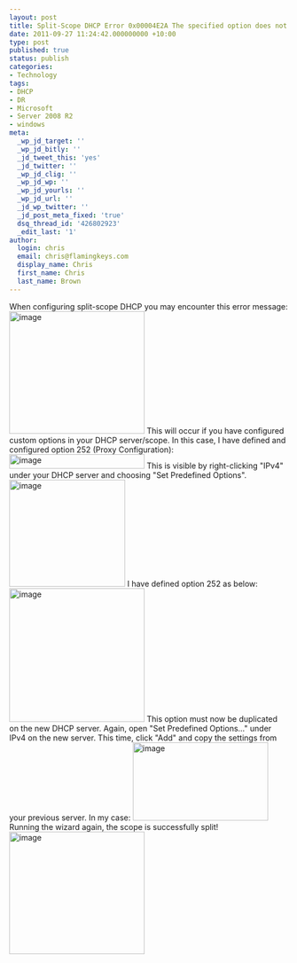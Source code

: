 ```yaml
---
layout: post
title: Split-Scope DHCP Error 0x00004E2A The specified option does not exist
date: 2011-09-27 11:24:42.000000000 +10:00
type: post
published: true
status: publish
categories:
- Technology
tags:
- DHCP
- DR
- Microsoft
- Server 2008 R2
- windows
meta:
  _wp_jd_target: ''
  _wp_jd_bitly: ''
  _jd_tweet_this: 'yes'
  _jd_twitter: ''
  _wp_jd_clig: ''
  _wp_jd_wp: ''
  _wp_jd_yourls: ''
  _wp_jd_url: ''
  _jd_wp_twitter: ''
  _jd_post_meta_fixed: 'true'
  dsq_thread_id: '426802923'
  _edit_last: '1'
author:
  login: chris
  email: chris@flamingkeys.com
  display_name: Chris
  first_name: Chris
  last_name: Brown
---
```

When configuring split-scope DHCP you may encounter this error message:
<a href="https://www.flamingkeys.com/wp-content/uploads/2011/09/image.png"><img style="background-image: none; border-bottom: 0px; border-left: 0px; padding-left: 0px; padding-right: 0px; display: inline; border-top: 0px; border-right: 0px; padding-top: 0px" title="image" border="0" alt="image" src="{{ site.baseurl }}/assets/image_thumb.png" width="244" height="221" /></a>
This will occur if you have configured custom options in your DHCP server/scope. In this case, I have defined and configured option 252 (Proxy Configuration):
<a href="https://www.flamingkeys.com/wp-content/uploads/2011/09/image1.png"><img style="background-image: none; border-bottom: 0px; border-left: 0px; margin: 0px; padding-left: 0px; padding-right: 0px; display: inline; border-top: 0px; border-right: 0px; padding-top: 0px" title="image" border="0" alt="image" src="{{ site.baseurl }}/assets/image_thumb1.png" width="244" height="26" /></a>
This is visible by right-clicking "IPv4" under your DHCP server and choosing "Set Predefined Options".
<a href="https://www.flamingkeys.com/wp-content/uploads/2011/09/image2.png"><img style="background-image: none; border-bottom: 0px; border-left: 0px; padding-left: 0px; padding-right: 0px; display: inline; border-top: 0px; border-right: 0px; padding-top: 0px" title="image" border="0" alt="image" src="{{ site.baseurl }}/assets/image_thumb2.png" width="209" height="193" /></a>
I have defined option 252 as below:
<a href="https://www.flamingkeys.com/wp-content/uploads/2011/09/image3.png"><img style="background-image: none; border-bottom: 0px; border-left: 0px; margin: 0px; padding-left: 0px; padding-right: 0px; display: inline; border-top: 0px; border-right: 0px; padding-top: 0px" title="image" border="0" alt="image" src="{{ site.baseurl }}/assets/image_thumb3.png" width="244" height="241" /></a>
This option must now be duplicated on the new DHCP server. Again, open "Set Predefined Options…" under IPv4 on the new server. This time, click "Add" and copy the settings from your previous server. In my case:
<a href="https://www.flamingkeys.com/wp-content/uploads/2011/09/image4.png"><img style="background-image: none; border-bottom: 0px; border-left: 0px; margin: 0px; padding-left: 0px; padding-right: 0px; display: inline; border-top: 0px; border-right: 0px; padding-top: 0px" title="image" border="0" alt="image" src="{{ site.baseurl }}/assets/image_thumb4.png" width="244" height="141" /></a>
Running the wizard again, the scope is successfully split!
<a href="https://www.flamingkeys.com/wp-content/uploads/2011/09/image5.png"><img style="background-image: none; border-bottom: 0px; border-left: 0px; margin: 0px; padding-left: 0px; padding-right: 0px; display: inline; border-top: 0px; border-right: 0px; padding-top: 0px" title="image" border="0" alt="image" src="{{ site.baseurl }}/assets/image_thumb5.png" width="244" height="221" /></a>
